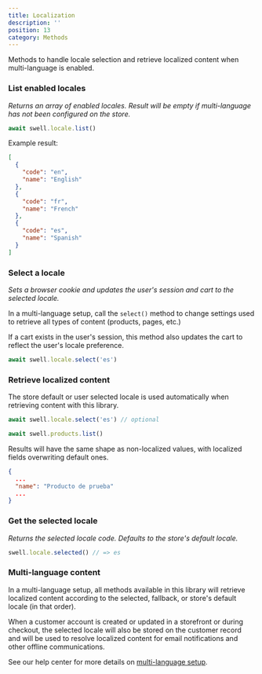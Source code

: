 ```yaml
---
title: Localization
description: ''
position: 13
category: Methods
---
```


Methods to handle locale selection and retrieve localized content when multi-language is enabled.

### List enabled locales

_Returns an array of enabled locales. Result will be empty if multi-language has not been configured on the store._

```javascript
await swell.locale.list()
```

Example result:

```json
[
  {
    "code": "en",
    "name": "English"
  },
  {
    "code": "fr",
    "name": "French"
  },
  {
    "code": "es",
    "name": "Spanish"
  }
]
```

### Select a locale

_Sets a browser cookie and updates the user's session and cart to the selected locale._

In a multi-language setup, call the `select()` method to change settings used to retrieve all types of content (products, pages, etc.)

If a cart exists in the user's session, this method also updates the cart to reflect the user's locale preference.

```javascript
await swell.locale.select('es')
```

### Retrieve localized content

The store default or user selected locale is used automatically when retrieving content with this library.

```javascript
await swell.locale.select('es') // optional

await swell.products.list()
```

Results will have the same shape as non-localized values, with localized fields overwriting default ones.

```json
{
  ...
  "name": "Producto de prueba"
  ...
}
```

### Get the selected locale

_Returns the selected locale code. Defaults to the store's default locale._

```javascript
swell.locale.selected() // => es
```

### Multi-language content

In a multi-language setup, all methods available in this library will retrieve localized content according to the selected, fallback, or store's default locale (in that order).

When a customer account is created or updated in a storefront or during checkout, the selected locale will also be stored on the customer record and will be used to resolve localized content for email notifications and other offline communications.

See our help center for more details on <a href="https://support.swell.store/en/articles/4919430-multi-language-setup">multi-language setup</a>.



<br />
